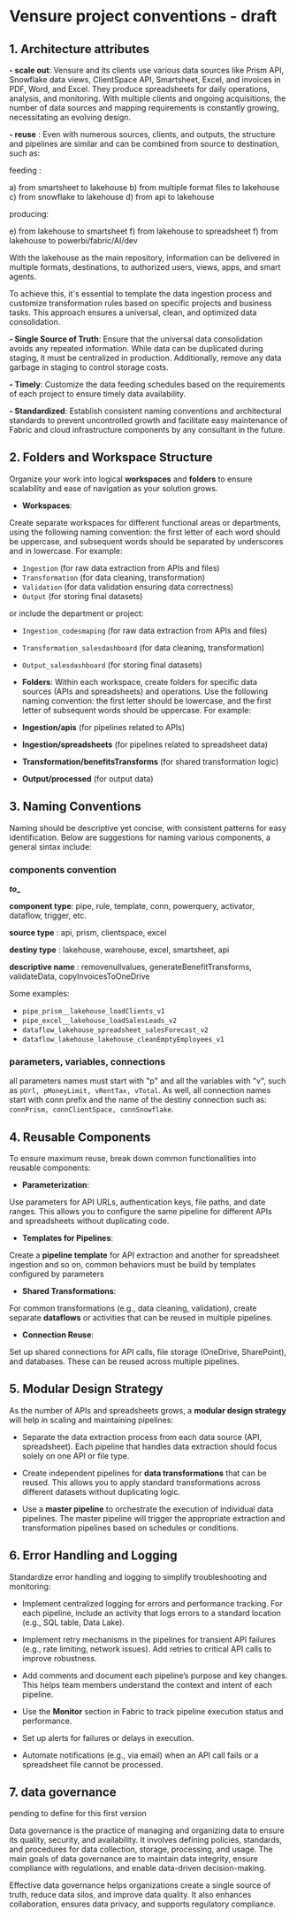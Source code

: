 # Vensure project conventions - draft 

## 1. Architecture attributes

**- scale out**: Vensure and its clients use various data sources like Prism API, Snowflake data views, ClientSpace API, Smartsheet, Excel, and invoices in PDF, Word, and Excel. They produce spreadsheets for daily operations, analysis, and monitoring. With multiple clients and ongoing acquisitions, the number of data sources and mapping requirements is constantly growing, necessitating an evolving design.

**- reuse** : Even with numerous sources, clients, and outputs, the structure and pipelines are similar and can be combined from source to destination, such as:

feeding : 

a) from smartsheet to lakehouse
b) from multiple format files to lakehouse
c) from snowflake to lakehouse
d) from api to lakehouse

producing: 

e) from lakehouse to smartsheet
f) from lakehouse to spreadsheet
f) from lakehouse to powerbi/fabric/AI/dev

With the lakehouse as the main repository, information can be delivered in multiple formats, destinations, to authorized users, views, apps, and smart agents. 

To achieve this, it's essential to template the data ingestion process and customize transformation rules based on specific projects and business tasks. This approach ensures a universal, clean, and optimized data consolidation.

**- Single Source of Truth**: Ensure that the universal data consolidation avoids any repeated information. While data can be duplicated during staging, it must be centralized in production. Additionally, remove any data garbage in staging to control storage costs.

**- Timely**: Customize the data feeding schedules based on the requirements of each project to ensure timely data availability.

**- Standardized**: Establish consistent naming conventions and architectural standards to prevent uncontrolled growth and facilitate easy maintenance of Fabric and cloud infrastructure components by any consultant in the future.


## 2. Folders and Workspace Structure 

Organize your work into logical **workspaces** and **folders** to ensure scalability and ease of navigation as your solution grows.

- **Workspaces**: 

Create separate workspaces for different functional areas or departments, using the following naming convention: the first letter of each word should be uppercase, and subsequent words should be separated by underscores and in lowercase. For example: 

- `Ingestion` (for raw data extraction from APIs and files)
- `Transformation` (for data cleaning, transformation)
- `Validation` (for data validation ensuring data correctness)
- `Output` (for storing final datasets)

or include the department or project: 

- `Ingestion_codesmaping` (for raw data extraction from APIs and files)
- `Transformation_salesdashboard` (for data cleaning, transformation)
- `Output_salesdashboard` (for storing final datasets)

  
- **Folders**: 
Within each workspace, create folders for specific data sources (APIs and spreadsheets) and operations. Use the following naming convention: the first letter should be lowercase, and the first letter of subsequent words should be uppercase. For example: 

- **Ingestion/apis** (for pipelines related to APIs)
- **Ingestion/spreadsheets** (for pipelines related to spreadsheet data)
- **Transformation/benefitsTransforms** (for shared transformation logic)
- **Output/processed** (for output data)

## 3. Naming Conventions

Naming should be descriptive yet concise, with consistent patterns for easy identification. Below are suggestions for naming various components, a general sintax include:  


### components convention

__<component type>_<source type>_to_<destiny type>_<descriptive name>_<version>__

__component type__: pipe, rule, template, conn, powerquery, activator, dataflow, trigger, etc. 

__source type__ : api, prism, clientspace, excel

__destiny type__ : lakehouse, warehouse, excel, smartsheet, api 

__descriptive name__ : removenullvalues, generateBenefitTransforms, validateData, copyInvoicesToOneDrive


Some examples: 
- `pipe_prism__lakehouse_loadClients_v1`
- `pipe_excel__lakehouse_loadSalesLeads_v2`
- `dataflow_lakehouse_spreadsheet_salesForecast_v2`
- `dataflow_lakehouse_lakehouse_cleanEmptyEmployees_v1`

### parameters, variables, connections
all parameters names must start with "p" and all the variables with "v", such as `pUrl, pMoneyLimit, vRentTax, vTotal`. As well, all connection names start with conn prefix and the name of the destiny connection such as: `connPrism, connClientSpace, connSnowflake`. 


## 4. Reusable Components

To ensure maximum reuse, break down common functionalities into reusable components:

- **Parameterization**: 

Use parameters for API URLs, authentication keys, file paths, and date ranges. This allows you to configure the same pipeline for different APIs and spreadsheets without duplicating code.
  
- **Templates for Pipelines**:

Create a **pipeline template** for API extraction and another for spreadsheet ingestion and so on, common behaviors must be build by templates configured by parameters 

- **Shared Transformations**:

For common transformations (e.g., data cleaning, validation), create separate **dataflows** or activities that can be reused in multiple pipelines.
  
- **Connection Reuse**:

Set up shared connections for API calls, file storage (OneDrive, SharePoint), and databases. These can be reused across multiple pipelines.

## 5. Modular Design Strategy

As the number of APIs and spreadsheets grows, a **modular design strategy** will help in scaling and maintaining pipelines:

- Separate the data extraction process from each data source (API, spreadsheet). Each pipeline that handles data extraction should focus solely on one API or file type.
  
- Create independent pipelines for **data transformations** that can be reused. This allows you to apply standard transformations across different datasets without duplicating logic.

- Use a **master pipeline** to orchestrate the execution of individual data pipelines. The master pipeline will trigger the appropriate extraction and transformation pipelines based on schedules or conditions.


## 6. Error Handling and Logging

Standardize error handling and logging to simplify troubleshooting and monitoring: 

- Implement centralized logging for errors and performance tracking. For each pipeline, include an activity that logs errors to a standard location (e.g., SQL table, Data Lake).
    
- Implement retry mechanisms in the pipelines for transient API failures (e.g., rate limiting, network issues). Add retries to critical API calls to improve robustness.

- Add comments and document each pipeline’s purpose and key changes. This helps team members understand the context and intent of each pipeline.

- Use the **Monitor** section in Fabric to track pipeline execution status and performance.

- Set up alerts for failures or delays in execution.

- Automate notifications (e.g., via email) when an API call fails or a spreadsheet file cannot be processed.

## 7. data governance 
pending to define for this first version

Data governance is the practice of managing and organizing data to ensure its quality, security, and availability. It involves defining policies, standards, and procedures for data collection, storage, processing, and usage. The main goals of data governance are to maintain data integrity, ensure compliance with regulations, and enable data-driven decision-making.

Effective data governance helps organizations create a single source of truth, reduce data silos, and improve data quality. It also enhances collaboration, ensures data privacy, and supports regulatory compliance. 